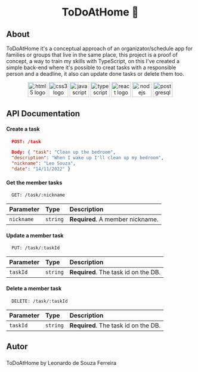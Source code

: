 <h1 align="center">ToDoAtHome 🏡</h1>

###

<h2 align="left">About</h2>

ToDoAtHome it's a conceptual approach of an organizator/schedule app for families or groups that live in the same place, this project is a proof of concept, a way to train my skills with TypeScript, on this I've created a simple back-end where it's possible to creat tasks with a responsible person and a deadline, it also can update done tasks or delete them too.

<div align="center">
  <img src="https://cdn.jsdelivr.net/gh/devicons/devicon/icons/html5/html5-plain-wordmark.svg" height="40" width="52" alt="html5 logo"  />
  <img src="https://cdn.jsdelivr.net/gh/devicons/devicon/icons/css3/css3-plain-wordmark.svg" height="40" width="52" alt="css3 logo"  />
  <img src="https://cdn.jsdelivr.net/gh/devicons/devicon/icons/javascript/javascript-original.svg" height="40" width="52" alt="javascript logo"  />
  <img src="https://cdn.jsdelivr.net/gh/devicons/devicon/icons/typescript/typescript-plain.svg" height="40" width="52" alt="typescript logo"  />
  <img src="https://cdn.jsdelivr.net/gh/devicons/devicon/icons/react/react-original-wordmark.svg" height="40" width="52" alt="react logo"  />
  <img src="https://cdn.jsdelivr.net/gh/devicons/devicon/icons/nodejs/nodejs-original.svg" height="40" width="52" alt="nodejs logo"  />
  <img src="https://cdn.jsdelivr.net/gh/devicons/devicon/icons/postgresql/postgresql-plain-wordmark.svg" height="40" width="52" alt="postgresql logo"  />
</div>


## API Documentation


#### Create a task

```json
  POST: /task

  Body: { "task": "Clean up the bedroom",
  "description": "When I wake up I'll clean up my bedroom",
  "nickname": "Leo Souza",
  "date": "14/11/2022" }

```


#### Get the member tasks

```
  GET: /task/:nickname
```

| Parameter   | Type       | Description                         |
| :---------- | :--------- | :---------------------------------- |
| `nickname` | `string` | **Required**. A member nickname. |

#### Update a member task

```
  PUT: /task/:taskId
```

| Parameter   | Type       | Description                         |
| :---------- | :--------- | :---------------------------------- |
| `taskId` | `string` | **Required**. The task id on the DB. |

#### Delete a member task

```
  DELETE: /task/:taskId
```

| Parameter   | Type       | Description                         |
| :---------- | :--------- | :---------------------------------- |
| `taskId` | `string` | **Required**. The task id on the DB. |





###

<h2 align="left">Autor</h2>

###

<p align="left">ToDoAtHome by Leonardo de Souza Ferreira</p>

###
